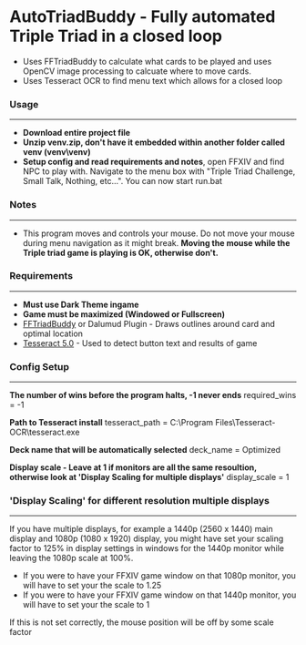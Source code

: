 # AutoTriadBuddy - Fully automated Triple Triad in a closed loop
- Uses FFTriadBuddy to calculate what cards to be played and uses OpenCV image processing to calcuate where to move cards.
- Uses Tesseract OCR to find menu text which allows for a closed loop

### Usage
---
- **Download entire project file**
- **Unzip venv.zip, don't have it embedded within another folder called venv (venv\venv\)**
- **Setup config and read requirements and notes**, open FFXIV and find NPC to play with. Navigate to the menu box with "Triple Triad Challenge, Small Talk, Nothing, etc...". You can now start run.bat

### Notes
---
- This program moves and controls your mouse. Do not move your mouse during menu navigation as it might break. **Moving the mouse while the Triple triad game is playing is OK, otherwise don't.**

### Requirements
---
- **Must use Dark Theme ingame**
- **Game must be maximized (Windowed or Fullscreen)**
- [FFTriadBuddy] or Dalumud Plugin - Draws outlines around card and optimal location
- [Tesseract 5.0] - Used to detect button text and results of game

### Config Setup
---
**The number of wins before the program halts, -1 never ends**
required_wins = -1

**Path to Tesseract install**
tesseract_path = C:\Program Files\Tesseract-OCR\tesseract.exe

**Deck name that will be automatically selected**
deck_name = Optimized

**Display scale - Leave at 1 if monitors are all the same resoultion, otherwise look at 'Display Scaling for multiple displays'**
display_scale = 1

[FFTriadBuddy]: <https://github.com/MgAl2O4/FFTriadBuddy>
[Tesseract 5.0]: <https://github.com/UB-Mannheim/tesseract/wiki>

### 'Display Scaling' for different resolution multiple displays
---
If you have multiple displays, for example a 1440p (2560 x 1440) main display and 1080p (1080 x 1920) display, you might have set your scaling factor to 125% in display settings in windows for the 1440p monitor while leaving the 1080p scale at 100%.

- If you were to have your FFXIV game window on that 1080p monitor, you will have to set your the scale to 1.25
- If you were to have your FFXIV game window on that 1440p monitor, you will have to set your the scale to 1

If this is not set correctly, the mouse position will be off by some scale factor
